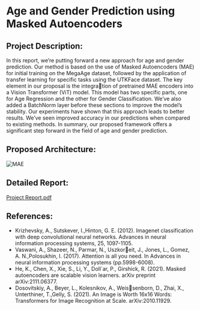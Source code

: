 # Age and Gender Prediction using Masked Autoencoders

## Project Description:
In this report, we’re putting forward a new approach for age and gender prediction. Our method is based on the use of Masked Autoencoders (MAE) for initial training on the MegaAge dataset, followed by the application of transfer learning for specific tasks using the UTKFace dataset.
The key element in our proposal is the integration of pretrained MAE encoders into a Vision Transformer (ViT) model. This model has two specific parts, one for Age Regression and the other for Gender Classification. We’ve also added a BatchNorm layer before these sections to improve the model’s stability.
Our experiments have shown that this approach leads to better results. We’ve seen improved accuracy in our predictions when compared to existing methods. In summary, our proposed framework offers a significant step forward in the field of age and gender prediction.

## Proposed Architecture:
![MAE](https://github.com/virginiaphan231/DS-ML-Projects/assets/102519646/56870ae2-fe69-4219-a32a-f78d22479c26)

## Detailed Report:
[Project Report.pdf](https://github.com/virginiaphan231/DS-ML-Projects/files/11904986/Project.Report.pdf)

## References:
-  Krizhevsky, A., Sutskever, I.,Hinton, G. E. (2012). Imagenet classification with deep convolutional neural networks. Advances in neural information processing systems, 25, 1097-1105.
-  Vaswani, A., Shazeer, N., Parmar, N., Uszkoreit, J., Jones, L., Gomez, A. N.,Polosukhin, I. (2017). Attention is all you need. In Advances in neural information processing systems (pp.5998-6008).
-  He, K., Chen, X., Xie, S., Li, Y., Doll´ar, P., Girshick, R. (2021). Masked autoencoders are scalable vision learners. arXiv preprint arXiv:2111.06377.
-  Dosovitskiy, A., Beyer, L., Kolesnikov, A., Weissenborn, D., Zhai, X., Unterthiner, T.,Gelly, S. (2021). An Image is Worth 16x16 Words: Transformers for Image Recognition at Scale. arXiv:2010.11929.
